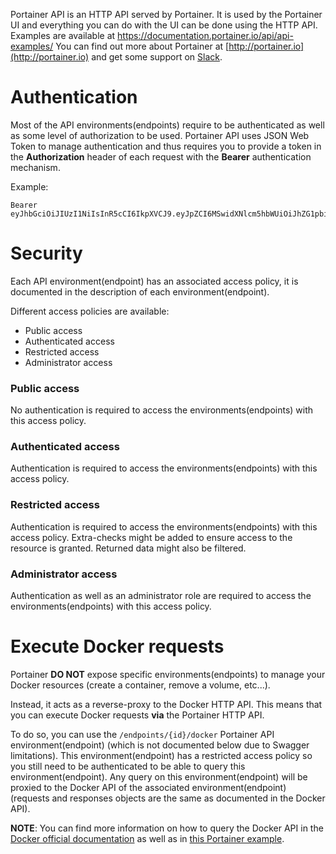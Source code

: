Portainer API is an HTTP API served by Portainer. It is used by the Portainer UI and everything you can do with the UI can be done using the HTTP API.
Examples are available at https://documentation.portainer.io/api/api-examples/
You can find out more about Portainer at [http://portainer.io](http://portainer.io) and get some support on [Slack](http://portainer.io/slack/).

# Authentication

Most of the API environments(endpoints) require to be authenticated as well as some level of authorization to be used.
Portainer API uses JSON Web Token to manage authentication and thus requires you to provide a token in the **Authorization** header of each request
with the **Bearer** authentication mechanism.

Example:

```
Bearer eyJhbGciOiJIUzI1NiIsInR5cCI6IkpXVCJ9.eyJpZCI6MSwidXNlcm5hbWUiOiJhZG1pbiIsInJvbGUiOjEsImV4cCI6MTQ5OTM3NjE1NH0.NJ6vE8FY1WG6jsRQzfMqeatJ4vh2TWAeeYfDhP71YEE
```

# Security

Each API environment(endpoint) has an associated access policy, it is documented in the description of each environment(endpoint).

Different access policies are available:

- Public access
- Authenticated access
- Restricted access
- Administrator access

### Public access

No authentication is required to access the environments(endpoints) with this access policy.

### Authenticated access

Authentication is required to access the environments(endpoints) with this access policy.

### Restricted access

Authentication is required to access the environments(endpoints) with this access policy.
Extra-checks might be added to ensure access to the resource is granted. Returned data might also be filtered.

### Administrator access

Authentication as well as an administrator role are required to access the environments(endpoints) with this access policy.

# Execute Docker requests

Portainer **DO NOT** expose specific environments(endpoints) to manage your Docker resources (create a container, remove a volume, etc...).

Instead, it acts as a reverse-proxy to the Docker HTTP API. This means that you can execute Docker requests **via** the Portainer HTTP API.

To do so, you can use the `/endpoints/{id}/docker` Portainer API environment(endpoint) (which is not documented below due to Swagger limitations). This environment(endpoint) has a restricted access policy so you still need to be authenticated to be able to query this environment(endpoint). Any query on this environment(endpoint) will be proxied to the Docker API of the associated environment(endpoint) (requests and responses objects are the same as documented in the Docker API).

**NOTE**: You can find more information on how to query the Docker API in the [Docker official documentation](https://docs.docker.com/engine/api/v1.30/) as well as in [this Portainer example](https://documentation.portainer.io/api/api-examples/).
